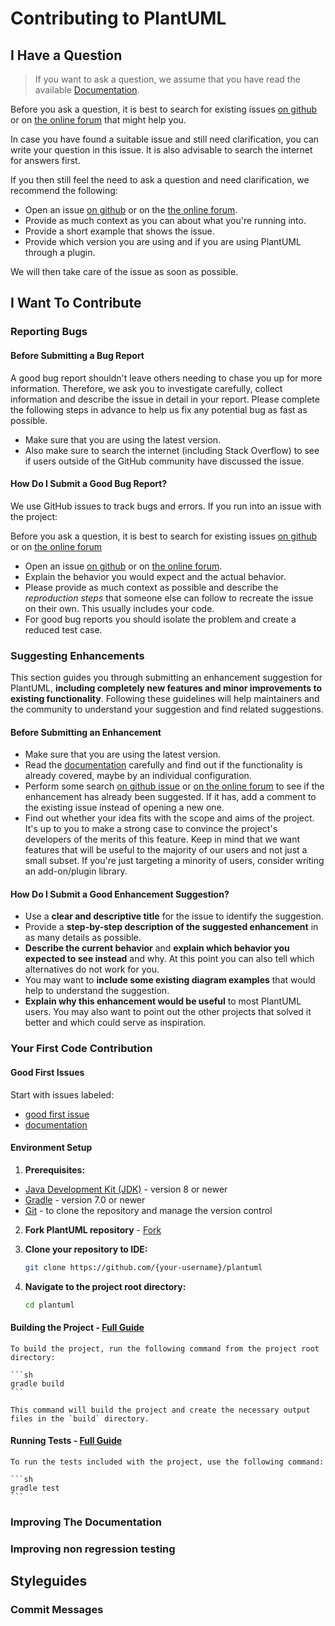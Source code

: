 # Contributing to PlantUML



## I Have a Question

> If you want to ask a question, we assume that you have read the available [Documentation](https://plantuml.com).

Before you ask a question, it is best to search for
existing issues [on github](https://github.com/plantuml/plantuml/issues) 
or on [the online forum](https://forum.plantuml.net)
that might help you.

In case you have found a suitable issue and still need clarification, you can write your question in this issue.
It is also advisable to search the internet for answers first.

If you then still feel the need to ask a question and need clarification, we recommend the following:

- Open an issue [on github](https://github.com/plantuml/plantuml/issues/new) or on the
  [the online forum](https://forum.plantuml.net/ask).
- Provide as much context as you can about what you're running into.
- Provide a short example that shows the issue.
- Provide which version you are using and if you are using PlantUML through a plugin.

We will then take care of the issue as soon as possible.


## I Want To Contribute


### Reporting Bugs

#### Before Submitting a Bug Report

A good bug report shouldn't leave others needing to chase you up for more information. Therefore, we ask you to investigate carefully, collect information and describe the issue in detail in your report. Please complete the following steps in advance to help us fix any potential bug as fast as possible.

- Make sure that you are using the latest version.
- Also make sure to search the internet (including Stack Overflow) to see if users outside of the GitHub community have discussed the issue.


#### How Do I Submit a Good Bug Report?

We use GitHub issues to track bugs and errors. If you run into an issue with the project:

Before you ask a question, it is best to search for
existing issues [on github](https://github.com/plantuml/plantuml/issues) 
or on [the online forum](https://forum.plantuml.net)


- Open an issue [on github](https://github.com/plantuml/plantuml/issues) 
or on [the online forum](https://forum.plantuml.net).
- Explain the behavior you would expect and the actual behavior.
- Please provide as much context as possible and describe the *reproduction steps* that someone else can follow to recreate the issue on their own. This usually includes your code.
- For good bug reports you should isolate the problem and create a reduced test case.


### Suggesting Enhancements

This section guides you through submitting an enhancement suggestion for
PlantUML, **including completely new features and minor improvements to existing functionality**. Following
these guidelines will help maintainers and the community to understand your suggestion and find related suggestions.

#### Before Submitting an Enhancement

- Make sure that you are using the latest version.
- Read the [documentation](https://plantuml.com) carefully and find out if the functionality is already covered, maybe by an individual configuration.
- Perform some search [on github issue](https://github.com/plantuml/plantuml/issues) or  [on the online forum](https://forum.plantuml.net) to see if the enhancement has already been suggested. If it has, add a comment to the existing issue instead of opening a new one.
- Find out whether your idea fits with the scope and aims of the project. It's up to you to make a strong case to convince the project's developers of the merits of this feature. Keep in mind that we want features that will be useful to the majority of our users and not just a small subset. If you're just targeting a minority of users, consider writing an add-on/plugin library.

#### How Do I Submit a Good Enhancement Suggestion?

- Use a **clear and descriptive title** for the issue to identify the suggestion.
- Provide a **step-by-step description of the suggested enhancement** in as many details as possible.
- **Describe the current behavior** and **explain which behavior you expected to see instead** and why. At this point you can also tell which alternatives do not work for you.
- You may want to **include some existing diagram examples** that would help to understand the suggestion.
- **Explain why this enhancement would be useful** to most PlantUML users. You may also want to point out the other projects that solved it better and which could serve as inspiration.


### Your First Code Contribution

#### Good First Issues
  Start with issues labeled:
  - [good first issue](https://github.com/plantuml/plantuml/issues?q=is%3Aissue%20state%3Aopen%20label%3A%22good%20first%20issue%22)
  - [documentation](https://github.com/plantuml/plantuml/issues?q=is%3Aissue%20state%3Aopen%20label%3Adocumentation)

#### Environment Setup
1. **Prerequisites:**
  - [Java Development Kit (JDK)](https://jdk.java.net/) - version 8 or newer
  - [Gradle](https://gradle.org/install/) - version 7.0 or newer
  - [Git](https://git-scm.com/book/en/v2/Getting-Started-Installing-Git) - to clone the repository and manage the version control

2. **Fork PlantUML repository** - [Fork](https://github.com/plantuml/plantuml/fork)

3. **Clone your repository to IDE:**
   ```sh
   git clone https://github.com/{your-username}/plantuml
   ```

4. **Navigate to the project root directory:**

    ```sh
    cd plantuml
    ```

#### Building the Project - [Full Guide](https://github.com/plantuml/plantuml/blob/master/BUILDING.md)

    To build the project, run the following command from the project root directory:

    ```sh
    gradle build
    ```

    This command will build the project and create the necessary output files in the `build` directory.

#### Running Tests - [Full Guide](https://github.com/plantuml/plantuml/blob/master/docs/TESTING.md)

    To run the tests included with the project, use the following command:

    ```sh
    gradle test
    ```

### Improving The Documentation
<!-- TODO
Updating, improving and correcting the documentation

-->

### Improving non regression testing
<!-- TODO
-->

## Styleguides
### Commit Messages
<!-- TODO

-->
